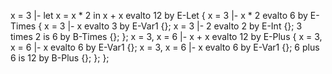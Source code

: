 x = 3 |- let x = x * 2 in x + x evalto 12 by E-Let {
    x = 3 |- x * 2 evalto 6 by E-Times {
        x = 3 |- x evalto 3 by E-Var1 {};
        x = 3 |- 2 evalto 2 by E-Int {};
        3 times 2 is 6 by B-Times {};
    };
    x = 3, x = 6 |- x + x evalto 12 by E-Plus {
        x = 3, x = 6 |- x evalto 6 by E-Var1 {};
        x = 3, x = 6 |- x evalto 6 by E-Var1 {};
        6 plus 6 is 12  by B-Plus {};
    };
};